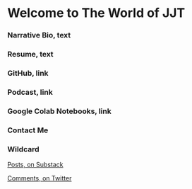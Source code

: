 # Welcome to The World of JJT

### Narrative Bio, text

### Resume, text

### GitHub, link

### Podcast, link

### Google Colab Notebooks, link

### Contact Me

### Wildcard

[Posts, on Substack](https://jjtposts.substack.com/people/1046252-john)

[Comments, on Twitter](https://twitter.com/JJT1996)
